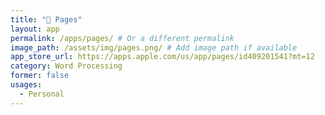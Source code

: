 ```yaml
---
title: " Pages"
layout: app
permalink: /apps/pages/ # Or a different permalink
image_path: /assets/img/pages.png/ # Add image path if available
app_store_url: https://apps.apple.com/us/app/pages/id409201541?mt=12
category: Word Processing
former: false
usages:
  - Personal
---
```


